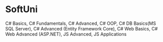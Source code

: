 # SoftUni
C# Basics,
C#  Fundamentals, 
C# Advanced, 
C# OOP,
C# DB Basics(MS SQL Server), 
C# Advanced (Entity Framework Core),
C# Web Basics,
C# Web Advanced (ASP.NET),
JS Advanced,
JS Applications
